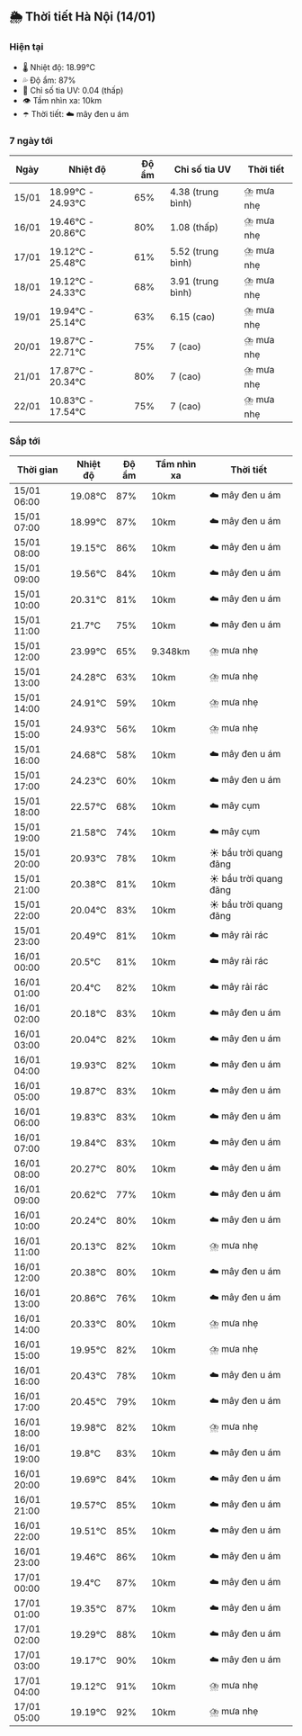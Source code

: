 ## 🌦️ Thời tiết Hà Nội (14/01)

### Hiện tại

- 🌡️ Nhiệt độ: 18.99℃
- 💦 Độ ẩm: 87%
- 🌟 Chỉ số tia UV: 0.04 (thấp)
- 👁️ Tầm nhìn xa: 10km
- ☂️ Thời tiết: ☁️ mây đen u ám

### 7 ngày tới

| Ngày | Nhiệt độ | Độ ẩm | Chỉ số tia UV | Thời tiết |
| --- | --- | --- | --- | --- |
| 15/01 | 18.99℃ - 24.93℃ | 65% | 4.38 (trung bình) | ⛈️ mưa nhẹ |
| 16/01 | 19.46℃ - 20.86℃ | 80% | 1.08 (thấp) | ⛈️ mưa nhẹ |
| 17/01 | 19.12℃ - 25.48℃ | 61% | 5.52 (trung bình) | ⛈️ mưa nhẹ |
| 18/01 | 19.12℃ - 24.33℃ | 68% | 3.91 (trung bình) | ⛈️ mưa nhẹ |
| 19/01 | 19.94℃ - 25.14℃ | 63% | 6.15 (cao) | ⛈️ mưa nhẹ |
| 20/01 | 19.87℃ - 22.71℃ | 75% | 7 (cao) | ⛈️ mưa nhẹ |
| 21/01 | 17.87℃ - 20.34℃ | 80% | 7 (cao) | ⛈️ mưa nhẹ |
| 22/01 | 10.83℃ - 17.54℃ | 75% | 7 (cao) | ⛈️ mưa nhẹ |

### Sắp tới

| Thời gian | Nhiệt độ | Độ ẩm | Tầm nhìn xa | Thời tiết |
| --- | --- | --- | --- | --- |
| 15/01 06:00 | 19.08℃ | 87% | 10km | ☁️ mây đen u ám |
| 15/01 07:00 | 18.99℃ | 87% | 10km | ☁️ mây đen u ám |
| 15/01 08:00 | 19.15℃ | 86% | 10km | ☁️ mây đen u ám |
| 15/01 09:00 | 19.56℃ | 84% | 10km | ☁️ mây đen u ám |
| 15/01 10:00 | 20.31℃ | 81% | 10km | ☁️ mây đen u ám |
| 15/01 11:00 | 21.7℃ | 75% | 10km | ☁️ mây đen u ám |
| 15/01 12:00 | 23.99℃ | 65% | 9.348km | ⛈️ mưa nhẹ |
| 15/01 13:00 | 24.28℃ | 63% | 10km | ⛈️ mưa nhẹ |
| 15/01 14:00 | 24.91℃ | 59% | 10km | ⛈️ mưa nhẹ |
| 15/01 15:00 | 24.93℃ | 56% | 10km | ⛈️ mưa nhẹ |
| 15/01 16:00 | 24.68℃ | 58% | 10km | ☁️ mây đen u ám |
| 15/01 17:00 | 24.23℃ | 60% | 10km | ☁️ mây đen u ám |
| 15/01 18:00 | 22.57℃ | 68% | 10km | ☁️ mây cụm |
| 15/01 19:00 | 21.58℃ | 74% | 10km | ☁️ mây cụm |
| 15/01 20:00 | 20.93℃ | 78% | 10km | ☀️ bầu trời quang đãng |
| 15/01 21:00 | 20.38℃ | 81% | 10km | ☀️ bầu trời quang đãng |
| 15/01 22:00 | 20.04℃ | 83% | 10km | ☀️ bầu trời quang đãng |
| 15/01 23:00 | 20.49℃ | 81% | 10km | ☁️ mây rải rác |
| 16/01 00:00 | 20.5℃ | 81% | 10km | ☁️ mây rải rác |
| 16/01 01:00 | 20.4℃ | 82% | 10km | ☁️ mây rải rác |
| 16/01 02:00 | 20.18℃ | 83% | 10km | ☁️ mây đen u ám |
| 16/01 03:00 | 20.04℃ | 82% | 10km | ☁️ mây đen u ám |
| 16/01 04:00 | 19.93℃ | 82% | 10km | ☁️ mây đen u ám |
| 16/01 05:00 | 19.87℃ | 83% | 10km | ☁️ mây đen u ám |
| 16/01 06:00 | 19.83℃ | 83% | 10km | ☁️ mây đen u ám |
| 16/01 07:00 | 19.84℃ | 83% | 10km | ☁️ mây đen u ám |
| 16/01 08:00 | 20.27℃ | 80% | 10km | ☁️ mây đen u ám |
| 16/01 09:00 | 20.62℃ | 77% | 10km | ☁️ mây đen u ám |
| 16/01 10:00 | 20.24℃ | 80% | 10km | ☁️ mây đen u ám |
| 16/01 11:00 | 20.13℃ | 82% | 10km | ⛈️ mưa nhẹ |
| 16/01 12:00 | 20.38℃ | 80% | 10km | ☁️ mây đen u ám |
| 16/01 13:00 | 20.86℃ | 76% | 10km | ☁️ mây đen u ám |
| 16/01 14:00 | 20.33℃ | 80% | 10km | ⛈️ mưa nhẹ |
| 16/01 15:00 | 19.95℃ | 82% | 10km | ⛈️ mưa nhẹ |
| 16/01 16:00 | 20.43℃ | 78% | 10km | ☁️ mây đen u ám |
| 16/01 17:00 | 20.45℃ | 79% | 10km | ☁️ mây đen u ám |
| 16/01 18:00 | 19.98℃ | 82% | 10km | ⛈️ mưa nhẹ |
| 16/01 19:00 | 19.8℃ | 83% | 10km | ☁️ mây đen u ám |
| 16/01 20:00 | 19.69℃ | 84% | 10km | ☁️ mây đen u ám |
| 16/01 21:00 | 19.57℃ | 85% | 10km | ☁️ mây đen u ám |
| 16/01 22:00 | 19.51℃ | 85% | 10km | ☁️ mây đen u ám |
| 16/01 23:00 | 19.46℃ | 86% | 10km | ☁️ mây đen u ám |
| 17/01 00:00 | 19.4℃ | 87% | 10km | ☁️ mây đen u ám |
| 17/01 01:00 | 19.35℃ | 87% | 10km | ☁️ mây đen u ám |
| 17/01 02:00 | 19.29℃ | 88% | 10km | ☁️ mây đen u ám |
| 17/01 03:00 | 19.17℃ | 90% | 10km | ☁️ mây đen u ám |
| 17/01 04:00 | 19.12℃ | 91% | 10km | ⛈️ mưa nhẹ |
| 17/01 05:00 | 19.19℃ | 92% | 10km | ⛈️ mưa nhẹ |
